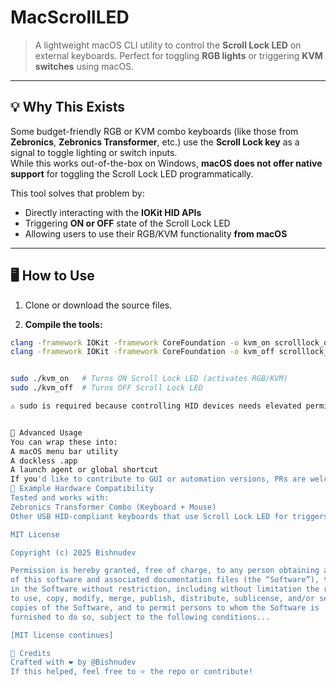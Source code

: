 # MacScrollLED

> A lightweight macOS CLI utility to control the **Scroll Lock LED** on external keyboards. Perfect for toggling **RGB lights** or triggering **KVM switches** using macOS.

---

## 💡 Why This Exists

Some budget-friendly RGB or KVM combo keyboards (like those from **Zebronics**, **Zebronics Transformer**, etc.) use the **Scroll Lock key** as a signal to toggle lighting or switch inputs.  
While this works out-of-the-box on Windows, **macOS does not offer native support** for toggling the Scroll Lock LED programmatically.

This tool solves that problem by:
- Directly interacting with the **IOKit HID APIs**
- Triggering **ON or OFF** state of the Scroll Lock LED
- Allowing users to use their RGB/KVM functionality **from macOS**

---

## 🖥️ How to Use

1. Clone or download the source files.

2. **Compile the tools:**

```bash
clang -framework IOKit -framework CoreFoundation -o kvm_on scrolllock_on.c
clang -framework IOKit -framework CoreFoundation -o kvm_off scrolllock_off.c


sudo ./kvm_on   # Turns ON Scroll Lock LED (activates RGB/KVM)
sudo ./kvm_off  # Turns OFF Scroll Lock LED

⚠️ sudo is required because controlling HID devices needs elevated permission.


🔧 Advanced Usage
You can wrap these into:
A macOS menu bar utility
A dockless .app
A launch agent or global shortcut
If you'd like to contribute to GUI or automation versions, PRs are welcome!
🧠 Example Hardware Compatibility
Tested and works with:
Zebronics Transformer Combo (Keyboard + Mouse)
Other USB HID-compliant keyboards that use Scroll Lock LED for triggers

MIT License

Copyright (c) 2025 Bishnudev

Permission is hereby granted, free of charge, to any person obtaining a copy
of this software and associated documentation files (the “Software”), to deal
in the Software without restriction, including without limitation the rights
to use, copy, modify, merge, publish, distribute, sublicense, and/or sell
copies of the Software, and to permit persons to whom the Software is
furnished to do so, subject to the following conditions...

[MIT license continues]

🙌 Credits
Crafted with ❤️ by @Bishnudev
If this helped, feel free to ⭐️ the repo or contribute!
